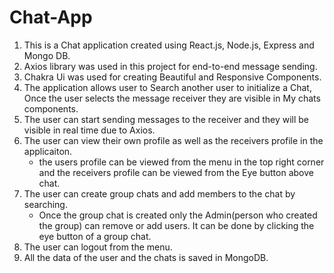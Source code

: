 # Chat-App
1. This is a Chat application created using React.js, Node.js, Express and Mongo DB.
2. Axios library was used in this project for end-to-end message sending. 
3. Chakra Ui was used for creating Beautiful and Responsive Components.
4. The application allows user to Search another user to initialize a Chat, Once the user selects the message receiver they are visible in My chats components.
5. The user can start sending messages to the receiver and they will be visible in real time due to Axios.
6. The user can view their own profile as well as the receivers profile in the applicaiton.
    - the users profile can be viewed from the menu in the top right corner and the receivers profile can be viewed from the Eye button above chat.
7. The user can create group chats and add members to the chat by searching.
    - Once the group chat is created only the Admin(person who created the group) can remove or add users. It can be done by clicking the eye button of a group chat.
8. The user can logout from the menu.
9. All the data of the user and the chats is saved in MongoDB.

